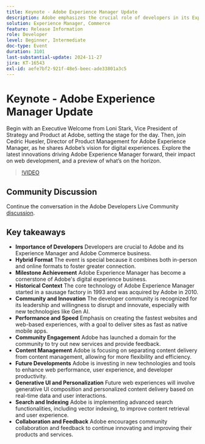 ```yaml
---
title: Keynote - Adobe Experience Manager Update
description: Adobe emphasizes the crucial role of developers in its Experience Manager and Commerce business, highlights the hybrid event format, celebrates milestones, and focuses on innovation, performance, community engagement, and future developments in web performance, generative UI, and advanced search functionalities.
solution: Experience Manager, Commerce
feature: Release Information
role: Developer
level: Beginner, Intermediate
doc-type: Event
duration: 3101
last-substantial-update: 2024-11-27
jira: KT-16543
exl-id: aefe7bf2-921f-48e5-beec-ade33801a3c5
---
```

# Keynote - Adobe Experience Manager Update

Begin with an Executive Welcome from Loni Stark, Vice President of Strategy and Product at Adobe, setting the stage for the day. Then, join Cedric Huesler, Director of Product Management for Adobe Experience Manager, as he shares Adobe’s vision for digital experiences. Explore the latest innovations driving Adobe Experience Manager forward, their impact on web development, and a preview of what’s on the horizon.

>[!VIDEO](https://video.tv.adobe.com/v/3439437/?learn=on&enablevpops)

## Community Discussion

Continue the conversation in the Adobe Developers Live Community [discussion](https://adobe.ly/3Ywf7Vm).

## Key takeaways

* **Importance of Developers** Developers are crucial to Adobe and its Experience Manager and Adobe Commerce business. ​
* **Hybrid Format** The event is special because it combines both in-person and online formats to foster greater connection.
* **Milestone Achievement** Adobe Experience Manager has become a cornerstone of Adobe's digital experience business. ​
* **Historical Context** The core technology of Adobe Experience Manager started in a sausage factory in 1993 and was acquired by Adobe in 2010.
* **Community and Innovation** The developer community is recognized for its leadership and willingness to disrupt and innovate, especially with new technologies like Gen AI.
* **Performance and Speed** Emphasis on creating the fastest websites and web-based experiences, with a goal to deliver sites as fast as native mobile apps.
* **Community Engagement** Adobe has launched a domain for the community to try out new services and provide feedback.
* **Content Management** Adobe is focusing on separating content delivery from content management, allowing for more flexibility and efficiency.
* **Future Developments** Adobe is investing in new technologies and tools to enhance web performance, user experience, and developer productivity.
* **Generative UI and Personalization** Future web experiences will involve generative UI composition and personalized content delivery based on real-time data and user interactions. ​
* **Search and Indexing** Adobe is implementing advanced search functionalities, including vector indexing, to improve content retrieval and user experience.
* **Collaboration and Feedback** Adobe encourages community collaboration and feedback to continue innovating and improving their products and services.
